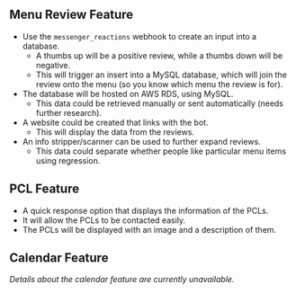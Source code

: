 ## Menu Review Feature
- Use the `messenger_reactions` webhook to create an input into a database.
    - A thumbs up will be a positive review, while a thumbs down will be negative.
    - This will trigger an insert into a MySQL database, which will join the review onto the menu (so you know which menu the review is for).
- The database will be hosted on AWS RDS, using MySQL.
    - This data could be retrieved manually or sent automatically (needs further research).
- A website could be created that links with the bot.
    - This will display the data from the reviews.
- An info stripper/scanner can be used to further expand reviews.
    - This data could separate whether people like particular menu items using regression.

## PCL Feature
- A quick response option that displays the information of the PCLs.
- It will allow the PCLs to be contacted easily.
- The PCLs will be displayed with an image and a description of them.

## Calendar Feature
*Details about the calendar feature are currently unavailable.*
